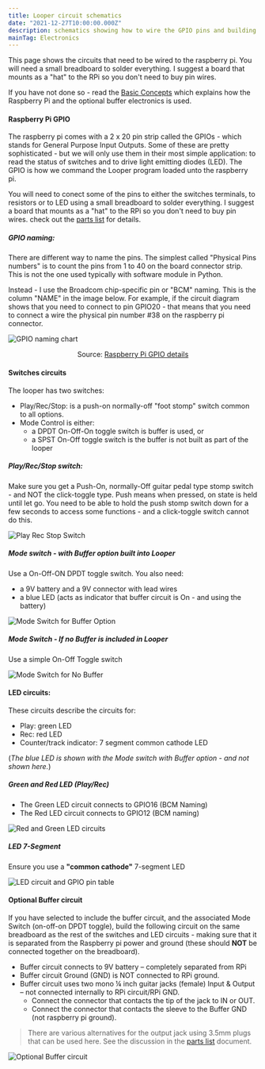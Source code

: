 ```yaml
---
title: Looper circuit schematics
date: "2021-12-27T10:00:00.000Z"
description: schematics showing how to wire the GPIO pins and building a buffer for your instrument
mainTag: Electronics
---
```


This page shows the circuits that need to be wired to the raspberry pi. You will need a small breadboard to solder everything. I suggest a board that mounts as a "hat" to the RPi so you don't need to buy pin wires.

If you have not done so - read the [Basic Concepts](/Looper/Basic-Concepts-Introduction/) which explains how the Raspberry Pi and the optional buffer electronics is used.

#### Raspberry Pi GPIO

The raspberry pi comes with a 2 x 20 pin strip called the GPIOs - which stands for General Purpose Input Outputs.  Some of these are pretty sophisticated - but we will only use them in their most simple application: to read the status of switches and to drive light emitting diodes (LED).  The GPIO is how we command the Looper program loaded unto the raspberry pi.

You will need to conect some of the pins to either the switches terminals, to resistors or to LED using a small breadboard to solder everything. I suggest a board that mounts as a "hat" to the RPi so you don't need to buy pin wires. check out the [parts list](/Looper/Electronics-parts-list/) for details.

##### GPIO naming:

There are different way to name the pins.  The simplest called "Physical Pins numbers" is to count the pins from 1 to 40 on the board connector strip.  This is not  the one used typically with software module in Python.  

Instead - I use the  Broadcom chip-specific pin or "BCM" naming. This is the column "NAME" in the image below.  For example, if the circuit diagram shows that you need to connect to pin GPIO20 - that means that you need to connect a wire the physical pin number #38 on the raspberry pi connector.

![GPIO naming chart](./header_pinout.jpg)
 
 <p style="text-align: center;">Source: <a target="_blank" href=https://learn.sparkfun.com/tutorials/raspberry-gpio/gpio-pinout>Raspberry Pi GPIO details</a></p>

#### Switches circuits

The looper has two switches:
- Play/Rec/Stop: is a push-on normally-off  "foot stomp" switch common to all options.
- Mode Control is either:
    - a DPDT On-Off-On toggle switch is buffer is used, or
    - a SPST On-Off toggle switch is the buffer is not built as part of the looper

##### Play/Rec/Stop switch:
Make sure you get a Push-On, normally-Off guitar pedal type stomp switch - and NOT the click-toggle type.  Push means when pressed, on state is held until let go.  You need to be able to hold the push stomp switch down for a few seconds to access some functions - and a click-toggle switch cannot do this.

![Play Rec Stop Switch](./push_stomp.png)

##### Mode switch - with Buffer option built into Looper
Use a On-Off-ON DPDT toggle switch. You also need:
- a 9V battery and a 9V connector with lead wires
- a blue LED (acts as indicator that buffer circuit is On - and using the battery)

![Mode Switch for Buffer Option](./dpdt_switch_buffer.png)

##### Mode Switch - If no Buffer is included in Looper
Use a simple On-Off Toggle switch 

![Mode Switch for No Buffer](./switch_no_buffer.png)

#### LED circuits:
These circuits describe the circuits for:
- Play: green LED
- Rec: red LED
- Counter/track indicator: 7 segment common cathode LED

(*The blue LED is shown with the Mode switch with Buffer option - and not shown here.*)

##### Green and Red LED (Play/Rec)
- The Green LED circuit connects to GPIO16 (BCM Naming)
- The Red LED circuit connects to GPIO12 (BCM naming)

![Red and Green LED circuits](./LED_rec_play.png)

##### LED 7-Segment
Ensure you use a **"common cathode"** 7-segment LED

![LED circuit and GPIO pin table](./segment_gpio.png)

#### Optional Buffer circuit
If you have selected to include the buffer circuit, and the associated Mode Switch (on-off-on DPDT toggle), build the following circuit on the same breadboard as the rest of the switches and LED circuits - making sure that it is separated from the Raspberry pi power and ground (these should **NOT** be connected together on the breadboard).

- Buffer circuit connects to 9V battery – completely separated from RPi
- Buffer circuit Ground (GND) is NOT connected to RPi ground.
- Buffer circuit uses two mono ¼ inch guitar jacks (female) Input & Output – not connected internally to RPi circuit/RPi GND.  
    - Connect the connector  that contacts the tip of the jack to IN or OUT.  
    - Connect the connector that contacts the sleeve to the Buffer GND (not raspberry pi ground).

> There are various alternatives for the output jack using 3.5mm plugs that can be used here.  See the discussion in the [parts list](/Looper/Electronics-parts-list/) document.

![Optional Buffer circuit](./buffer.png)




